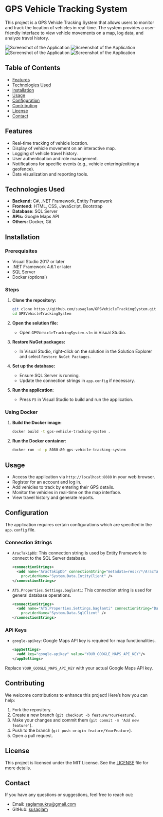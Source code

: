 # GPS Vehicle Tracking System

This project is a GPS Vehicle Tracking System that allows users to monitor and track the location of vehicles in real-time. The system provides a user-friendly interface to view vehicle movements on a map, log data, and analyze travel history.

![Screenshot of the Application](Screenshot1.png)
![Screenshot of the Application](Screenshot2.png)
![Screenshot of the Application](Screenshot3.png)
![Screenshot of the Application](Screenshot4.png)

## Table of Contents
- [Features](#features)
- [Technologies Used](#technologies-used)
- [Installation](#installation)
- [Usage](#usage)
- [Configuration](#configuration)
- [Contributing](#contributing)
- [License](#license)
- [Contact](#contact)

## Features
- Real-time tracking of vehicle location.
- Display of vehicle movement on an interactive map.
- Logging of vehicle travel history.
- User authentication and role management.
- Notifications for specific events (e.g., vehicle entering/exiting a geofence).
- Data visualization and reporting tools.

## Technologies Used
- **Backend:** C#, .NET Framework, Entity Framework
- **Frontend:** HTML, CSS, JavaScript, Bootstrap
- **Database:** SQL Server
- **APIs:** Google Maps API
- **Others:** Docker, Git

## Installation

### Prerequisites
- Visual Studio 2017 or later
- .NET Framework 4.6.1 or later
- SQL Server
- Docker (optional)

### Steps
1. **Clone the repository:**
    ```bash
    git clone https://github.com/susaglam/GPSVehicleTrackingSystem.git
    cd GPSVehicleTrackingSystem
    ```

2. **Open the solution file:**
    - Open `GPSVehicleTrackingSystem.sln` in Visual Studio.

3. **Restore NuGet packages:**
    - In Visual Studio, right-click on the solution in the Solution Explorer and select `Restore NuGet Packages`.

4. **Set up the database:**
    - Ensure SQL Server is running.
    - Update the connection strings in `app.config` if necessary.

5. **Run the application:**
    - Press `F5` in Visual Studio to build and run the application.

### Using Docker
1. **Build the Docker image:**
    ```bash
    docker build -t gps-vehicle-tracking-system .
    ```

2. **Run the Docker container:**
    ```bash
    docker run -d -p 8080:80 gps-vehicle-tracking-system
    ```

## Usage
- Access the application via `http://localhost:8080` in your web browser.
- Register for an account and log in.
- Add vehicles to track by entering their GPS details.
- Monitor the vehicles in real-time on the map interface.
- View travel history and generate reports.

## Configuration
The application requires certain configurations which are specified in the `app.config` file.

### Connection Strings
- `AracTakipDb`: This connection string is used by Entity Framework to connect to the SQL Server database.
  ```xml
  <connectionStrings>
    <add name="AracTakipDb" connectionString="metadata=res://*/AracTakip.csdl|res://*/AracTakip.ssdl|res://*/AracTakip.msl;provider=System.Data.SqlClient;provider connection string=&quot;data source=localhost;initial catalog=ats_db_2017;integrated security=True;MultipleActiveResultSets=True;App=EntityFramework&quot;"
      providerName="System.Data.EntityClient" />
  </connectionStrings>
  ```

- `ATS.Properties.Settings.baglanti`: This connection string is used for general database operations.
  ```xml
  <connectionStrings>
    <add name="ATS.Properties.Settings.baglanti" connectionString="Data Source=localhost;Initial Catalog=ats_db_2017;Integrated Security=True"
      providerName="System.Data.SqlClient" />
  </connectionStrings>
  ```

### API Keys
- `google-apikey`: Google Maps API key is required for map functionalities.
  ```xml
  <appSettings>
    <add key="google-apikey" value="YOUR_GOOGLE_MAPS_API_KEY"/>
  </appSettings>
  ```

Replace `YOUR_GOOGLE_MAPS_API_KEY` with your actual Google Maps API key.

## Contributing
We welcome contributions to enhance this project! Here’s how you can help:
1. Fork the repository.
2. Create a new branch (`git checkout -b feature/YourFeature`).
3. Make your changes and commit them (`git commit -m 'Add new feature'`).
4. Push to the branch (`git push origin feature/YourFeature`).
5. Open a pull request.

## License
This project is licensed under the MIT License. See the [LICENSE](LICENSE) file for more details.


## Contact
If you have any questions or suggestions, feel free to reach out:
- Email: [saglamsukru@gmail.com](mailto:saglamsukru@gmail.com)
- GitHub: [susaglam](https://github.com/susaglam)
